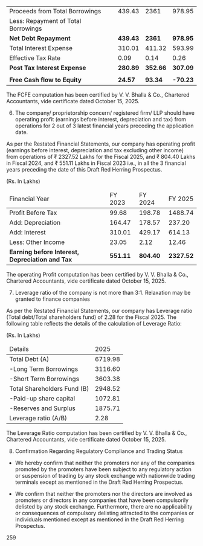 <table><tr><td>Proceeds from Total Borrowings</td><td>439.43</td><td>2361</td><td>978.95</td></tr><tr><td>Less: Repayment of Total Borrowings</td><td></td><td></td><td></td></tr><tr><td><strong>Net Debt Repayment</strong></td><td><strong>439.43</strong></td><td><strong>2361</strong></td><td><strong>978.95</strong></td></tr><tr><td>Total Interest Expense</td><td>310.01</td><td>411.32</td><td>593.99</td></tr><tr><td>Effective Tax Rate</td><td>0.09</td><td>0.14</td><td>0.26</td></tr><tr><td><strong>Post Tax Interest Expense</strong></td><td><strong>280.89</strong></td><td><strong>352.66</strong></td><td><strong>307.09</strong></td></tr><tr><td></td><td></td><td></td><td></td></tr><tr><td><strong>Free Cash flow to Equity</strong></td><td><strong>24.57</strong></td><td><strong>93.34</strong></td><td><strong>-70.23</strong></td></tr></table>

The FCFE computation has been certified by V. V. Bhalla & Co., Chartered Accountants, vide certificate dated October 15, 2025.

6. The company/ proprietorship concern/ registered firm/ LLP should have operating profit (earnings before interest, depreciation and tax) from operations for 2 out of 3 latest financial years preceding the application date.

As per the Restated Financial Statements, our company has operating profit (earnings before interest, depreciation and tax excluding other income) from operations of ₹ 2327.52 Lakhs for the Fiscal 2025, and ₹ 804.40 Lakhs in Fiscal 2024, and ₹ 551.11 Lakhs in Fiscal 2023 i.e., in all the 3 financial years preceding the date of this Draft Red Herring Prospectus.

(Rs. In Lakhs)

<table><thead><tr><td>Financial Year</td><td>FY 2023</td><td>FY 2024</td><td>FY 2025</td></tr></thead><tbody><tr><td>Profit Before Tax</td><td>99.68</td><td>198.78</td><td>1488.74</td></tr><tr><td>Add: Depreciation</td><td>164.47</td><td>178.57</td><td>237.20</td></tr><tr><td>Add: Interest</td><td>310.01</td><td>429.17</td><td>614.13</td></tr><tr><td>Less: Other Income</td><td>23.05</td><td>2.12</td><td>12.46</td></tr><tr><td><strong>Earning before Interest, Depreciation and Tax</strong></td><td><strong>551.11</strong></td><td><strong>804.40</strong></td><td><strong>2327.52</strong></td></tr></tbody></table>

The operating Profit computation has been certified by V. V. Bhalla & Co., Chartered Accountants, vide certificate dated October 15, 2025.

7. Leverage ratio of the company is not more than 3:1. Relaxation may be granted to finance companies

As per the Restated Financial Statements, our company has Leverage ratio (Total debt/Total shareholders fund) of 2.28 for the Fiscal 2025. The following table reflects the details of the calculation of Leverage Ratio:

(Rs. In Lakhs)

<table><thead><tr><td>Details</td><td>2025</td></tr></thead><tbody><tr><td>Total Debt (A)</td><td>6719.98</td></tr><tr><td>-Long Term Borrowings</td><td>3116.60</td></tr><tr><td>-Short Term Borrowings</td><td>3603.38</td></tr><tr><td>Total Shareholders Fund (B)</td><td>2948.52</td></tr><tr><td>-Paid-up share capital</td><td>1072.81</td></tr><tr><td>-Reserves and Surplus</td><td>1875.71</td></tr><tr><td>Leverage ratio (A/B)</td><td>2.28</td></tr></tbody></table>

The Leverage Ratio computation has been certified by V. V. Bhalla & Co., Chartered Accountants, vide certificate dated October 15, 2025.

8. Confirmation Regarding Regulatory Compliance and Trading Status

* We hereby confirm that neither the promoters nor any of the companies promoted by the promoters have been subject to any regulatory action or suspension of trading by any stock exchange with nationwide trading terminals except as mentioned in the Draft Red Herring Prospectus.

* We confirm that neither the promoters nor the directors are involved as promoters or directors in any companies that have been compulsorily delisted by any stock exchange. Furthermore, there are no applicability or consequences of compulsory delisting attracted to the companies or individuals mentioned except as mentioned in the Draft Red Herring Prospectus.

259